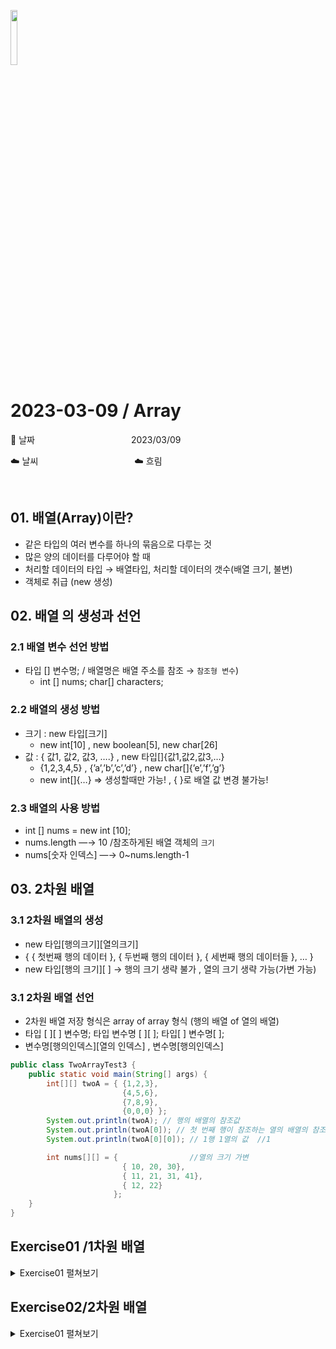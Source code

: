 <img src="https://noticon-static.tammolo.com/dgggcrkxq/image/upload/v1566913897/noticon/xbvewg1m3azbpnrzck1k.png" height="15%" width="15%"> <br/>

# 2023-03-09 / Array

📆 날짜           2023/03/09 

☁️ 날씨           ☁️ 흐림

<br/>

## 01. 배열(Array)이란?

- 같은 타입의 여러 변수를 하나의 묶음으로 다루는 것
- 많은 양의 데이터를 다루어야 할 때
- 처리할  데이터의 타입 → 배열타입, 처리할 데이터의 갯수(배열 크기, 불변)
- 객체로 취급 (new 생성)

## 02. 배열 의 생성과 선언

### 2.1 배열 변수 선언 방법

- 타입 [] 변수명;  / 배열명은 배열 주소를 참조 → `참조형 변수`)
    - int [] nums; char[] characters;

### 2.2 배열의 생성 방법

- 크기 : new 타입[크기]
    - new int[10] , new boolean[5], new char[26]
- 값 : { 값1, 값2, 값3, ….} , new 타입[]{값1,값2,값3,…}
    - {1,2,3,4,5} , {’a’,’b’,’c’,’d’} , new char[]{’e’,’f’,’g’}
    - new int[]{…} ⇒ 생성할때만 가능! , { }로 배열 값 변경 불가능!

### 2.3 배열의 사용 방법

- int [] nums = new int [10];
- nums.length —→ 10 /참조하게된 배열 객체의 `크기`
- nums[숫자 인덱스] —→ 0~nums.length-1

## 03. 2차원 배열

### 3.1 2차원 배열의 생성

- new 타입[행의크기][열의크기]
- {  { 첫번째 행의 데이터  }, { 두번째 행의 데이터  }, { 세번째 행의 데이터들 }, … }
- new 타입[행의 크기][ ] → 행의 크기 생략 불가 , 열의 크기 생략 가능(가변 가능)

### 3.1 2차원 배열 선언

- 2차원 배열 저장 형식은 array of array 형식 (행의 배열 of 열의 배열)
- 타입 [ ][ ] 변수명; 타입 변수명 [ ][ ]; 타입[ ] 변수명[ ];
- 변수명[행의인덱스][열의 인덱스] , 변수명[행의인덱스]

```java
public class TwoArrayTest3 {
	public static void main(String[] args) {
		int[][] twoA = { {1,2,3}, 
				         {4,5,6}, 
				         {7,8,9}, 
				         {0,0,0} };		
		System.out.println(twoA); // 행의 배열의 참조값
		System.out.println(twoA[0]); // 첫 번째 행이 참조하는 열의 배열의 참조값
		System.out.println(twoA[0][0]); // 1행 1열의 값  //1

		int nums[][] = {                //열의 크기 가변
				         { 10, 20, 30},
				         { 11, 21, 31, 41},
				         { 12, 22}						
		               };
	}
}
```

## Exercise01 /1차원 배열

<details>
<summary>Exercise01 펼쳐보기</summary>
<div markdown="1">

1️⃣ **exercise01**

1. ArrayLab1 이라는 클래스를 하나 만든다.
2. ary 라는 int 타입의 배열 변수를 선언하고 10개의 엘리먼트를 갖는 배열을 생성하여 대입한다.
3. 배열의 값들을 하나의 행에 다음 형식으로 출력한다.
0 0 0 0 0 0 0 0 0 0
4. 생성된 배열에 10, 20, 30, 40, 50, 60, 70, 80, 90, 100 을 각각의 element 로 저장한다.
5. 첫 번째 원소와 마지막 원소만 출력하고 합도 출력한다.
첫 번째 : 10
마지막 : 100
합 : 110
6. 배열의 값들을 하나의 행에 다음 형식으로 출력한다.
10 20 30 40 50 60 70 80 90 100
7. 배열의 값들을 하나의 행에 다음 형식으로 출력한다.(역순으로)
100 90 80 70 60 50 40 30 20 10
8. 배열의 값들을 하나의 행에 다음 형식으로 출력한다.
20 40 60 80 100

```java
public class ArrayLab1 {
	public static void main(String[] args) {
		int [] ary = new int[10];
		
		for(int e : ary) {
			System.out.print(e+"\t");
		}

		for(int i = 1 ; i<ary.length ; i++) {
			ary[i] =10*(i+1); 
		}
		
		System.out.printf("\n첫 번째 : %d\n", ary[0]);
		System.out.printf("마지막 : %d\n",ary[ary.length-1]);
		System.out.printf("합 : %d\n",ary[0]+ary[ary.length-1]);
		
		for(int e : ary) {
			System.out.print(e+"\t");
		}
		
		System.out.println();
		for(int i = ary.length-1 ; i>=0 ; i--) {
			System.out.print(ary[i]+"\t");
		}
		
		System.out.println();
		for(int i = 1 ; i<ary.length ; i+=2) {
			System.out.print(ary[i]+"\t");;
		}
		
	}

}
```
<br/>

2️⃣ **exercise02**

1. ArrayLab2 라는 클래스를 하나 만든다.
2. 10개의 숫자(정수)를 저장할 수 있는 배열을 하나 만든다.
3. 각각의 element로 4부터 20사이의 난수를 추출하여 저장한다.
4. 모든 원소의 합을 구한다.
5. 다음과 같은 형식으로 출력한다.
    
    모든 원소의 값 : x,x,x,x,x,x,x,x,x,x
    모든 원소의 합 : xxx
    

```java
public class ArrayLab2 {
	public static void main(String[] args) {
		
		int [] nums = new int[10];
		int sum =0;
		String str = "";
		
		for(int i=0; i<nums.length ; i++) {
			nums[i] = (int)(Math.random()*17)+4;
		}
		
		for(int i=0; i<nums.length ; i++) {
			nums[i] = (int)(Math.random()*17)+4;
			sum+=nums[i];
			str+=nums[i];
			
			if(i !=nums.length-1) {
				str += ", " ;
			}
		}
		
		System.out.println("모든 원소의 값 : " + str);
		System.out.println("모든 원소의 합 : "+sum);
		
	}
}
```

<br/>

3️⃣ **exercise03**

1. ArrayLab3 라는 클래스를 하나 만든다.
2. 'J', 'a', 'v', 'a' 라는 element 로 구성되는 char 타입의 배열을 만든다.
3. 각 원소들의 값에서 대문자는 소문자로 소문자는 대문자로 변환하여 저장한다.
4. 배열의 element 들을 다음과 같이 출력한다.
j
A
V
A

```java
public class ArrayLab3 {
	public static void main(String[] args) {
		char [] arr = new char[] {'J', 'a', 'v', 'a'};

		for(int i=0 ; i<arr.length;i++) {
			if(arr[i] >= 'A' && arr[i]<='Z') {
				arr[i] += 32;
			}else if( arr[i]>='a' && arr[i]<='z') {
				arr[i] -= 32;
			}
			
			System.out.println(arr[i]);
		}
	}
}
```

<br/>

4️⃣ **exercise04**

1. ArrayLab4 이라는 클래스를 하나 만든다.
2. 5부터 10사이의 난수를 추출한다.
3. 추출된 난수값을 크기로 갖는 int 타입의 배열을 생성한 후에 이 배열의
각각의 원소값으로 1부터 26 사이의 난수를 추출하여 저장한다.
4. 3에서 생성된 int 타입의 배열과 동일한 크기를 갖는 char 타입의 배열을 생성한다.
5. int 타입의 배열에 저장된 각각의 원소값을 이용하여 char 타입의 배열에
알파벳 소문자를 원소값으로 저장하는데 1이면 'a', 2 이면 'b', ... 26이면 'z'를 저장한다.
6. 두 배열의 원소값을 다음과 같이 출력한다.
    
    [ 출력형식 ]
    
    10,1,3,21,6,8,11,26,22,19
    j,a,c,u,f,h,k,z,v,s
    

```java
public class ArrayLab4 {
	public static void main(String[] args) {
		
		int size = (int)(Math.random()*6)+5;
		int [] numArr = new int[size];
		char [] charArr = new char[size];
		String numStr ="";
		String charStr = "";
		
		for(int i=0; i<size ; i++) {
			numArr[i] = (int)(Math.random()*26)+1;
			charArr[i] = (char)(numArr[i] + 96);
			
			numStr +=numArr[i];
			charStr +=charArr[i];
			
			if(i != size-1) {
				numStr += ',';
				charStr +=',';
			}
		}
		
		System.out.println(numStr);
		System.out.println(charStr);

	}
}
```

<br/>

5️⃣ **exercise05**

1. LottoMachine1 이라는 클래스를 생성한다.
2. 1부터 45 사이의 난수 6개를 추출하여 다음 형식으로 출력한다.
단, 6개 숫자는 중복을 허용하지 않는다.
    
    [ 출력형식 ]
    
    오늘의 로또 번호 - x, x, x, x, x, x
    

```java
public class LottoMachin1 {

	public static void main(String[] args) {
		
		int [] lottoNum = new int[6];
		int size = lottoNum.length;
	
		for(int i=0 ; i< size; i++) {
			lottoNum[i] = (int)(Math.random()*45)+1;
			
			for(int j=0; j<i;j++) {	
				if(lottoNum[j] == lottoNum[i]) {
					i--;
					break;
				}
			}
		}
		
		System.out.print("오늘의 로또 번호 - ");
		for(int i = 0; i<size-1; i++) {
			System.out.print(lottoNum[i]+ ", ");
		}
		System.out.println(lottoNum[size-1]);
		
	}
}
```


</div>
</details>




## Exercise02/2차원 배열

<details>
<summary>Exercise01 펼쳐보기</summary>
<div markdown="1">

1️⃣ **Exercise01**

1. TwoArrayLab1 라는 클래스를 만든다.
2. 4개의 행과 4개의 열을 갖는 int 타입의 2차원 배열을 생성한다.
3. 다음과 같은 구성이 되도록 생성된 2차원 배열에 데이터를 대입한다.
    
    10, 12, 14, 16
    18, 20, 22, 24
    26, 28, 30, 32
    34, 36, 38, 40
    
    1. 출력형식
        
        1행 1열의 데이터 : 10
        3행 4열의 데이터 : 32
        행의 갯수 : 4
        열의 갯수 : 4
        3행의 데이터들 : 26 28 30 32
        2열의 데이터들 : 12 20 28 36
        왼쪽 대각선 데이터들 : 10 20 30 40
        오른쪽 대각선 데이터들 : 16 22 28 34
        
    
    (*) 이 실습 문제를 해결할 때 제시된 배열은 4행 4열이지만 3행 3열 또는 5행 5열 등
    사이즈가 다른 정방행열인 경우에도 요구사항이 처리될 수 있게 구현한다.
    

```java
public class TwoArrayLab1 {
	public static void main(String[] args) {
		int size = 4;
		int [][] arr = new int[size][size];
		int num=0;
		
		for(int i=0; i<size ; i++) {
			for(int j=0; j<size;j++) {
				arr[i][j] =10+(num*2) ;
				num++;
			}
		}
		
		System.out.println("1행의 1열의 데이터 : " + arr[0][0]);
		System.out.printf("%d행 %d열의 데이터 : %d\n",size-1,size,arr[size-2][size-1]);
		System.out.println("행의 갯수 : " + arr.length);
		System.out.println("열의 갯수 : " + arr[0].length);
		
		System.out.print("3행의 데이터들 : ");
		for(int i=0; i<size;i++) {
			System.out.print(arr[2][i]+" ");
		}
		
		System.out.print("\n열의 데이터들 : ");
		for(int i=0; i<size;i++) {
			System.out.print(arr[i][1]+" ");
		}
		
		System.out.print("\n왼쪽 대각선 데이터들:");
		for(int i=0; i<size ; i++) {
			for(int j=0; j<=i;j++) {
				if(i == j) {
					System.out.print(arr[i][j]+" ");
				}
			}
		}
		
		/*
		 * for(int i=0 ; i<size ; i++) { System.out.print(arr[i][i]+" "); }
		 */
		System.out.print("\n오른쪽 대각선 데이터들 : ");
		for(int i=0; i<size ; i++) {
			for(int j=0; j<size ;j++) {
					if(i+j == size-1) System.out.print(arr[i][j]+" ");
			}
		}
		/*
		 * for(int i=0; i<size;i++) { System.out.print(arr[i][size-1-i]+" "); }
		 */
		
	}
}
```

<br/>

2️⃣ **Exercise02**

1. TwoArrayLab2 라는 클래스를 만든다.
2. 다음의 내용대로 char 타입의 2차원 배열을 생성한다.
    
      'B', 'C', 'A', 'A'
      'C', 'C', 'B', 'B'
      'D', 'A', 'A', 'D'
    
3. 4개의 원소를 갖는 int 타입의 배열을 생성한다.
첫번째 원소에는 'A' 문자의 개수
두번째 원소에는 'B' 문자의 개수
세번째 원소에는 'C' 문자의 개수
네번째 원소에는 'D' 문자의 개수
를 저장한다.
4. 출력형식
A 는 x개 입니다.
B 는 x개 입니다.
C 는 x개 입니다.
D 는 x개 입니다.

```java
public class TwoArrayLab1 {
	public static void main(String[] args) {
		int size = 4;
		int [][] arr = new int[size][size];
		int num=0;
		
		for(int i=0; i<size ; i++) {
			for(int j=0; j<size;j++) {
				arr[i][j] =10+(num*2) ;
				num++;
			}
		}
		
		System.out.println("1행의 1열의 데이터 : " + arr[0][0]);
		System.out.printf("%d행 %d열의 데이터 : %d\n",size-1,size,arr[size-2][size-1]);
		System.out.println("행의 갯수 : " + arr.length);
		System.out.println("열의 갯수 : " + arr[0].length);
		
		System.out.print("3행의 데이터들 : ");
		for(int i=0; i<size;i++) {
			System.out.print(arr[2][i]+" ");
		}
		
		System.out.print("\n열의 데이터들 : ");
		for(int i=0; i<size;i++) {
			System.out.print(arr[i][1]+" ");
		}
		
		System.out.print("\n왼쪽 대각선 데이터들:");
		for(int i=0; i<size ; i++) {
			for(int j=0; j<=i;j++) {
				if(i == j) {
					System.out.print(arr[i][j]+" ");
				}
			}
		}
		
		/*
		 * for(int i=0 ; i<size ; i++) { System.out.print(arr[i][i]+" "); }
		 */
		System.out.print("\n오른쪽 대각선 데이터들 : ");
		for(int i=0; i<size ; i++) {
			for(int j=0; j<size ;j++) {
					if(i+j == size-1) System.out.print(arr[i][j]+" ");
			}
		}
		/*
		 * for(int i=0; i<size;i++) { System.out.print(arr[i][size-1-i]+" "); }
		 */
		
	}
}
```

<br/>

3️⃣ **Exercise03**

1. TwoArrayLab3 라는 클래스를 만든다.
2. 다음의 내용대로 int 타입의 2차원 배열을 생성한다.
데이터는 4주간의 요일별 게임 시간이다.
    
     - 일  월  화   수  목   금  토
    
    1주 	5,  2,  1,  0,  2,  3,  6
    2주	4,  3,  2,  1,  1,  0,  5
    3주	3,  1,  2,  1,  3,  1,  3
    4주	4,  3,  1,  0,  4   2,  7
    
    월별 게임시간의 합을 구하고 7개의 방을 갖는 int 타입의 배열을 생성해서 저장하고 출력한다. 이 때 저장 순서는 일~ 토 순이다.
    
    일요일 : 16시간
    월요일 : 9시간
    화요일 : 6시간
    수요일 : 2시간
    목요일 : 10시간
    금요일 : 6시간
    토요일 : 21시간
    
    주별 게임 시간의 합을 구하고 7개의 방을 갖는 int 타입의 배열을 생성해서 저장하고 출력한다.
    
    1주차 : 19시간
    2주차 : 16시간
    3주차 : 14시간
    4주차 : 21시간
    

```java
public class TwoArrayLab3 {
	public static void main(String[] args) {

		int[][] mon = { { 5, 2, 1, 0, 2, 3, 6 }, { 4, 3, 2, 1, 1, 0, 5 }, { 3, 1, 2, 1, 3, 1, 3 },
				{ 4, 3, 1, 0, 4, 2, 7 } };

		int[] sumDay = new int[7];
		int[] sumWeek = new int[4];

		char[] week = { '일', '월', '화', '수', '목', '금', '토' };

		for (int w = 0; w < mon.length; w++) {
			for (int d = 0; d < mon[w].length; d++) {
				sumWeek[d] += mon[w][d];
				sumDay[w] += mon[w][d];
			}

		}

		for (int i = 0; i < sumDay.length; i++) {
			System.out.printf("%c요일 : %d\n", week[i], sumDay[i]);
		}
		System.out.println("---------------------");
		for (int i = 0; i < sumWeek.length; i++) {
			System.out.printf("%d주차 : %d\n", i+1, sumDay[i]);
		}

	}
}
```

<br/>

4️⃣ **Exercise04**

1. TwoArrayLab5 라는 클래스를 만든다.
2. 5개의 행과 3개의 열을 갖는 int 타입의 2차원 배열을 생성하여 다음과 같이 출력한다.
    
    0	0	0	
    0	0	0	
    0	0	0	
    0	0	0	
    0	0	0
    
3. 2번에서 만든 2차원 배열에 다음과 같이 구성되도록 데이터를 대입한다.
    
    1	0	0		
    2	6	0		
    3	7	9		
    4	8	0		
    5	0	0
    

(*) 2번에서의 출력과 3번에서의 출력 사이에는 빈행을 출력한다.
또한 규칙을 잘 찾아서 로직을 잘 구현해 본다.

```java
public class TwoArrayLab5 {
	public static void main(String[] args) {
		// TODO Auto-generated method stub
		int[][] arr = new int[5][3];
		int size = arr.length;
		int num = 0;

		for (int i = 0; i < arr.length; i++) {
			for (int j = 0; j < arr[i].length; j++) {
				System.out.print(arr[i][j] + "\t");
			}
			System.out.println();
		}

		System.out.println("------------------------");

		for (int i = 0; i < arr[0].length; i++) { // 열
			for (int j = i; j < size; j++) { // 행
				arr[j][i] = ++num;
			}
			size--;
		}

		for (int i = 0; i < arr.length; i++) {
			for (int j = 0; j < arr[0].length; j++) {
				System.out.print(arr[i][j] + "\t");

			}
			System.out.println();
		}

	}

}
```
</div>
</detail>
